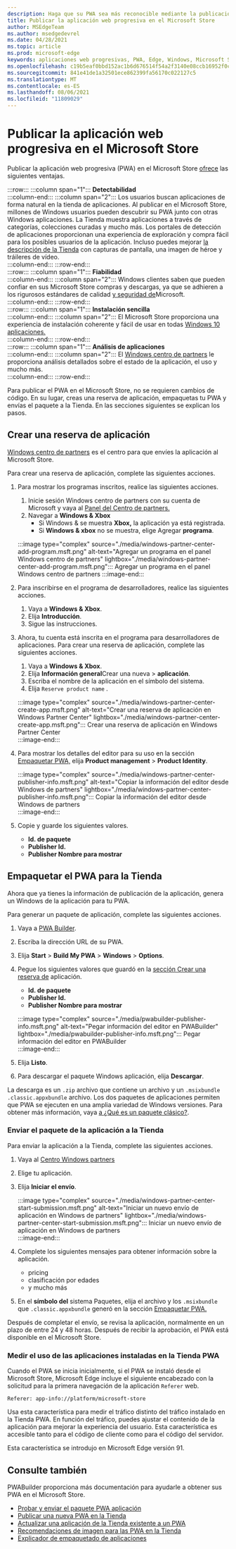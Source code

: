 ```yaml
---
description: Haga que su PWA sea más reconocible mediante la publicación en el Microsoft Store
title: Publicar la aplicación web progresiva en el Microsoft Store
author: MSEdgeTeam
ms.author: msedgedevrel
ms.date: 04/28/2021
ms.topic: article
ms.prod: microsoft-edge
keywords: aplicaciones web progresivas, PWA, Edge, Windows, Microsoft Store
ms.openlocfilehash: c19b5eaf0bbd152ac1b6d676514f54a2f3140e08ccb16952f0cb46f03e74e9d7
ms.sourcegitcommit: 841e41de1a32501ece862399fa56170c022127c5
ms.translationtype: MT
ms.contentlocale: es-ES
ms.lasthandoff: 08/06/2021
ms.locfileid: "11809029"
---
```

# <a name="publish-your-progressive-web-app-to-the-microsoft-store"></a>Publicar la aplicación web progresiva en el Microsoft Store  

Publicar la aplicación web progresiva \(PWA\) en el Microsoft Store [ofrece][WindowsUwpPublishIndex] las siguientes ventajas.  

:::row:::
   :::column span="1":::
      **Detectabilidad**  
   :::column-end:::
   :::column span="2":::
      Los usuarios buscan aplicaciones de forma natural en la tienda de aplicaciones.  Al publicar en el Microsoft Store, millones de Windows usuarios pueden descubrir su PWA junto con otras Windows aplicaciones.  La Tienda muestra aplicaciones a través de categorías, colecciones curadas y mucho más.  Los portales de detección de aplicaciones proporcionan una experiencia de exploración y compra fácil para los posibles usuarios de la aplicación.  Incluso puedes mejorar [la descripción de la Tienda][WindowsUwpPublishAppScreenshotsImages] con capturas de pantalla, una imagen de héroe y tráileres de vídeo.  
   :::column-end:::
:::row-end:::  
:::row:::
   :::column span="1":::
      **Fiabilidad**  
   :::column-end:::
   :::column span="2":::
      Windows clientes saben que pueden confiar en sus Microsoft Store compras y descargas, ya que se adhieren a los rigurosos estándares de calidad [y seguridad de][LegalWindowsAgreementsStorePolicies]Microsoft.  
   :::column-end:::
:::row-end:::  
:::row:::
   :::column span="1":::
      **Instalación sencilla**  
   :::column-end:::
   :::column span="2":::
      El Microsoft Store proporciona una experiencia de instalación coherente y fácil de usar en todas [Windows 10 aplicaciones.][MicrosoftStoreAppsWindows]  
   :::column-end:::
:::row-end:::  
:::row:::
   :::column span="1":::
      **Análisis de aplicaciones**  
   :::column-end:::
   :::column span="2":::
      El [Windows centro de partners][WindowsUwpPublishIndex] le [][WindowsUwpPublishAnalytics] proporciona análisis detallados sobre el estado de la aplicación, el uso y mucho más.  
   :::column-end:::
:::row-end:::  

Para publicar el PWA en el Microsoft Store, no se requieren cambios de código.  En su lugar, creas una reserva de aplicación, empaquetas tu PWA y envías el paquete a la Tienda.  En las secciones siguientes se explican los pasos.   

## <a name="create-an-app-reservation"></a>Crear una reserva de aplicación  

[Windows centro de partners][MicrosoftPartnerDashboardWindowsOverview] es el centro para que envíes la aplicación al Microsoft Store.  

Para crear una reserva de aplicación, complete las siguientes acciones.  

1.  Para mostrar los programas inscritos, realice las siguientes acciones.  
    1.  Inicie sesión Windows centro de partners con su cuenta de Microsoft y vaya al [Panel del Centro de partners.][MicrosoftPartnerDashboardHome]  
    1.  Navegar a **Windows & Xbox**  
        *   Si Windows & se muestra **Xbox,** la aplicación ya está registrada.  
        *   Si **Windows & xbox** no se muestra, elige Agregar **programa**.  
    
    :::image type="complex" source="./media/windows-partner-center-add-program.msft.png" alt-text="Agregar un programa en el panel Windows centro de partners" lightbox="./media/windows-partner-center-add-program.msft.png":::
       Agregar un programa en el panel Windows centro de partners
    :::image-end:::  
    
1.  Para inscribirse en el programa de desarrolladores, realice las siguientes acciones.  
    1.  Vaya a **Windows & Xbox**.  
    1.  Elija **Introducción**.  
    1.  Sigue las instrucciones.  
1.  Ahora, tu cuenta está inscrita en el programa para desarrolladores de aplicaciones. Para crear una reserva de aplicación, complete las siguientes acciones.  
    1.  Vaya a **Windows & Xbox**.  
    1.  Elija **Información general**Crear una nueva  >  **aplicación**.  
    1.  Escriba el nombre de la aplicación en el símbolo del sistema.  
    1.  Elija `Reserve product name` .  
        
    :::image type="complex" source="./media/windows-partner-center-create-app.msft.png" alt-text="Crear una reserva de aplicación en Windows Partner Center" lightbox="./media/windows-partner-center-create-app.msft.png":::
       Crear una reserva de aplicación en Windows Partner Center  
    :::image-end:::  
    
1.  Para mostrar los detalles del editor para su uso en la sección [Empaquetar PWA,](#package-your-pwa-for-the-store) elija **Product management**  >  **Product Identity**.  
    
    :::image type="complex" source="./media/windows-partner-center-publisher-info.msft.png" alt-text="Copiar la información del editor desde Windows de partners" lightbox="./media/windows-partner-center-publisher-info.msft.png":::
       Copiar la información del editor desde Windows de partners  
    :::image-end:::  
    
1.  Copie y guarde los siguientes valores.  
    *   **Id. de paquete**  
    *   **Publisher Id.**  
    *   **Publisher Nombre para mostrar**  
        
## <a name="package-your-pwa-for-the-store"></a>Empaquetar el PWA para la Tienda 

Ahora que ya tienes la información de publicación de la aplicación, genera un Windows de la aplicación para tu PWA.

Para generar un paquete de aplicación, complete las siguientes acciones.  

1.  Vaya a [PWA Builder][PwabuilderMain].  
1.  Escriba la dirección URL de su PWA.  
1.  Elija **Start**  >  **Build My PWA**  >  **Windows**  >  **Options**.  
1.  Pegue los siguientes valores que guardó en la [sección Crear una reserva de](#create-an-app-reservation) aplicación.  
    *   **Id. de paquete**  
    *   **Publisher Id.**  
    *   **Publisher Nombre para mostrar**  
        
    :::image type="complex" source="./media/pwabuilder-publisher-info.msft.png" alt-text="Pegar información del editor en PWABuilder" lightbox="./media/pwabuilder-publisher-info.msft.png":::
       Pegar información del editor en PWABuilder  
    :::image-end:::  
    
1.  Elija **Listo**.  
1.  Para descargar el paquete Windows aplicación, elija **Descargar**.

La descarga es un `.zip` archivo que contiene un archivo y un `.msixbundle` `.classic.appxbundle` archivo.  Los dos paquetes de aplicaciones permiten que PWA se ejecuten en una amplia variedad de Windows versiones.  Para obtener más información, vaya [a ¿Qué es un paquete clásico?][GithubPwaBuilderPwabuilderWindowsChromiumDocsClassicPackageMd].  

### <a name="submit-your-app-package-to-the-store"></a>Enviar el paquete de la aplicación a la Tienda  

Para enviar la aplicación a la Tienda, complete las siguientes acciones.  

1.  Vaya al [Centro Windows partners][MicrosoftPartnerDashboardWindowsOverview] 
1.  Elige tu aplicación.  
1.  Elija **Iniciar el envío**.  
    
    :::image type="complex" source="./media/windows-partner-center-start-submission.msft.png" alt-text="Iniciar un nuevo envío de aplicación en Windows de partners" lightbox="./media/windows-partner-center-start-submission.msft.png":::
       Iniciar un nuevo envío de aplicación en Windows de partners  
    :::image-end:::  
    
1.  Complete los siguientes mensajes para obtener información sobre la aplicación.
    *   pricing  
    *   clasificación por edades  
    *   y mucho más  
        
1.  En el **símbolo del** sistema Paquetes, elija el archivo y los `.msixbundle` que `.classic.appxbundle` generó en la sección [Empaquetar PWA.](#package-your-pwa-for-the-store)  
    
Después de completar el envío, se revisa la aplicación, normalmente en un plazo de entre 24 y 48 horas.  Después de recibir la aprobación, el PWA está disponible en el Microsoft Store.  

### <a name="measure-usage-of-your-store-installed-pwa"></a>Medir el uso de las aplicaciones instaladas en la Tienda PWA

Cuando el PWA se inicia inicialmente, si el PWA se instaló desde el Microsoft Store, Microsoft Edge incluye el siguiente encabezado con la solicitud para la primera navegación de la aplicación `Referer` web.

```
Referer: app-info://platform/microsoft-store
```

Usa esta característica para medir el tráfico distinto del tráfico instalado en la Tienda PWA.  En función del tráfico, puedes ajustar el contenido de la aplicación para mejorar la experiencia del usuario.  Esta característica es accesible tanto para el código de cliente como para el código del servidor.

Esta característica se introdujo en Microsoft Edge versión 91.

## <a name="see-also"></a>Consulte también  

PWABuilder proporciona más documentación para ayudarle a obtener sus PWA en el Microsoft Store.  

*   [Probar y enviar el paquete PWA aplicación][GithubPwaBuilderPwabuilderWindowsChromiumDocsNextStepsMd]  
*   [Publicar una nueva PWA en la Tienda][GithubPwaBuilderPwabuilderWindowsChromiumDocsPublishNewAppMd]  
*   [Actualizar una aplicación de la Tienda existente a un PWA][GithubPwaBuilderPwabuilderWindowsChromiumDocsUpdateExistingAppMd]  
*   [Recomendaciones de imagen para las PWA en la Tienda][GithubPwaBuilderPwabuilderWindowsChromiumDocsImageRecommendationsMd]  
*   [Explicador de empaquetado de aplicaciones][GithubPwaBuilderPwabuilderWindowsChromiumDocsClassicPackageMd]  

<!-- links -->  

[LegalWindowsAgreementsStorePolicies]: /legal/windows/agreements/store-policies "Microsoft Store Directivas | Microsoft Docs"  

[WindowsUwpPublishAnalytics]: /windows/uwp/publish/analytics "Analizar el rendimiento de la aplicación | Microsoft Docs"  
[WindowsUwpPublishAppScreenshotsImages]: /windows/uwp/publish/app-screenshots-and-images "Capturas de pantalla, imágenes y tráileres de la aplicación | Microsoft Docs"  
[WindowsUwpPublishIndex]: /windows/uwp/publish/index "Publicar Windows aplicaciones y juegos | Microsoft Docs"  

[MicrosoftPartnerDashboardHome]: https://partner.microsoft.com/dashboard/home "Inicio | Centro de partners de Microsoft"  
[MicrosoftPartnerDashboardWindowsOverview]: https://partner.microsoft.com/dashboard/windows/overview "Recursos para partners | Centro de partners de Microsoft"  

[MicrosoftStoreAppsWindows]: https://www.microsoft.com/store/apps/windows "Windows Aplicaciones | Microsoft Store"  

[WindowsBlogWindowsdeveloperHostedAppModel]: https://blogs.windows.com/windowsdeveloper/hosted-app-model "Hosted App Model | Windows Blog para desarrolladores"  

[GithubPwaBuilderPwabuilderWindowsChromiumDocsClassicPackageMd]: https://github.com/pwa-builder/pwabuilder-windows-chromium-docs/blob/master/classic-package.md "¿Qué es un paquete clásico? | GitHub"  
[GithubPwaBuilderPwabuilderWindowsChromiumDocsImageRecommendationsMd]: https://github.com/pwa-builder/pwabuilder-windows-chromium-docs/blob/master/image-recommendations.md "Recomendaciones de imagen para Windows PWA paquetes | GitHub"  
[GithubPwaBuilderPwabuilderWindowsChromiumDocsNextStepsMd]: https://github.com/pwa-builder/pwabuilder-windows-chromium-docs/blob/master/next-steps.md "Pasos siguientes para obtener el PWA en el Microsoft Store | GitHub"  
[GithubPwaBuilderPwabuilderWindowsChromiumDocsPublishNewAppMd]: https://github.com/pwa-builder/pwabuilder-windows-chromium-docs/blob/master/publish-new-app.md "Publicar una nueva aplicación en la tienda | GitHub"  
[GithubPwaBuilderPwabuilderWindowsChromiumDocsUpdateExistingAppMd]: https://github.com/pwa-builder/pwabuilder-windows-chromium-docs/blob/master/update-existing-app.md "Actualizar una aplicación existente en la tienda | GitHub"  

[PwabuilderMain]: https://www.pwabuilder.com "PWABuilder"  
